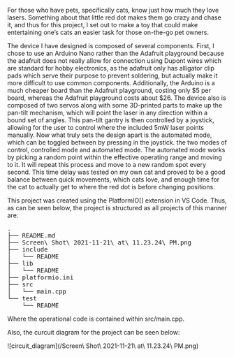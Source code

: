 
For those who have pets, specifically cats, know just how much they love lasers. Something about that little red dot makes them go crazy and chase it, and thus for this project, I set out to make a toy that could make entertaining one’s cats an easier task for those on-the-go pet owners. 

The device I have designed is composed of several components. First, I chose to use an Arduino Nano rather than the Adafruit playground because the adafruit does not really allow for connection using Dupont wires which are standard for hobby electronics, as the adafruit only has alligator clip pads which serve their purpose to prevent soldering, but actually make it more difficult to use common components. Additionally, the Arduino is a much cheaper board than the Adafruit playground, costing only $5 per board, whereas the Adafruit playground costs about $26. The device also is composed of two servos along with some 3D-printed parts to make up the pan-tilt mechanism, which will point the laser in any direction within a bound set of angles. This pan-tilt gantry is then controlled by a joystick, allowing for the user to control where the included 5mW laser points manually. Now what truly sets the design apart is the automated mode, which can be toggled between by pressing in the joystick. the two modes of control, controlled mode and automated mode. The automated mode works by picking a random point within the effective operating range and moving to it. It will repeat this process and move to a new random spot every second. This time delay was tested on my own cat and proved to be a good balance between quick movements, which cats love, and enough time for the cat to actually get to where the red dot is before changing positions.   


This project was created using the PlatformIO[] extension in VS Code. Thus, as can be seen below, the project is structured as all projects of this manner are:  

<pre>
.
├── README.md
├── Screen\ Shot\ 2021-11-21\ at\ 11.23.24\ PM.png
├── include
│   └── README
├── lib
│   └── README
├── platformio.ini
├── src
│   └── main.cpp
└── test
    └── README
</pre>


Where the operational code is contained within src/main.cpp. 

Also, the curcuit diagram for the project can be seen below:

![circuit_diagram](/Screen\ Shot\ 2021-11-21\ at\ 11.23.24\ PM.png)
